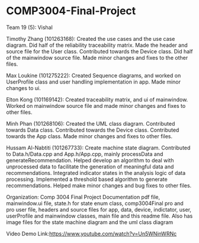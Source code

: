 # COMP3004-Final-Project

Team 19 (5): Vishal

Timothy Zhang (101263168): Created the use cases and the use case diagram. Did half of the reliability traceability matrix. Made the header and source file for the User class. Contributed towards the Device class. Did half of the mainwindow source file. Made minor changes and fixes to the other files.

Max Loukine (101275222): Created Sequence diagrams, and worked on UserProfile class and user handling implementation in app. Made minor changes to ui.

Elton Kong (101169142): Created traceability matrix, and ui of mainwindow. Worked on mainwindow source file and made minor changes and fixes to other files.

Minh Phan (101268106): Created the UML class diagram. Contributed towards Data class. Contributed towards the Device class. Contributed towards the App class. Made minor changes and fixes to other files.

Hussam Al-Nabtiti (101267733): Create machine state diagram. Contributed to Data.h/Data.cpp and App.h/App.cpp, mainly processData and generateRecommendation. Helped develop an algorithm to deal with unprocessed data to facilitate the generation of meaningful data and recommendations. Integrated indicator states in the analysis logic of data processing. Implemented a threshold based algorithm to generate recommendations. Helped make minor changes and bug fixes to other files.

Organization: Comp 3004 Final Project Documentation pdf file, mainwindow.ui file, state.h for state enum class, comp3004Final pro and pro user file, headers and source files for app, data, device, indictator, user, userProfile and mainwindow classes, main file and this readme file. Also has image files for the state machine diagram and the uml class diagram 

Video Demo Link:https://www.youtube.com/watch?v=Un5WNinWRNc
